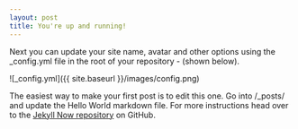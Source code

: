 ```yaml
---
layout: post
title: You're up and running!
---
```


Next you can update your site name, avatar and other options using the _config.yml file in the root of your repository - (shown below).

![_config.yml]({{ site.baseurl }}/images/config.png)

The easiest way to make your first post is to edit this one. Go into /_posts/ and update the Hello World markdown file. For more instructions head over to the [Jekyll Now repository](https://github.com/barryclark/jekyll-now) on GitHub.
